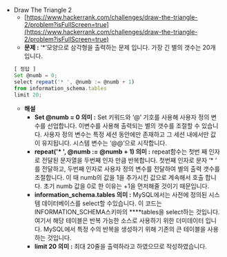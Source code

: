 - Draw The Triangle 2
  - [https://www.hackerrank.com/challenges/draw-the-triangle-2/problem?isFullScreen=true](https://www.hackerrank.com/challenges/draw-the-triangle-2/problem?isFullScreen=true)
  - **문제 :** ‘\*’모양으로 삼각형을 출력하는 문제 입니다. 가장 긴 별의 갯수는 20개 입니다.
  ```jsx
  [ 정답 ]
  Set @numb = 0;
  select repeat('* ', @numb := @numb + 1)
  from information_schema.tables
  limit 20;
  ```
  - **해설**
    - **Set @numb = 0 의미 :** Set 키워드와 ‘@’ 기호를 사용해 사용자 정의 변수를 선업합니다. 이변수를 사용해 출력되는 별의 갯수를 조절할 수 있습니다. 사용자 정의 변수는 특정 세션 동안에만 존재하고 그 세션 내에서만 값이 유지됩니다. 시스템 변수는 ‘@@’으로 시작합니다.
    - **repeat('\* ', @numb := @numb + 1) 의미 :** repeat함수는 첫번 째 인자로 전달된 문자열을 두번째 인자 만큼 반복합니다. 첫번째 인자로 문자 ‘\* ‘ 를 전달하고, 두번째 인자로 사용자 정의 변수를 전달하여 별의 출력 갯수를 조절합니다. 이 때 numb의 값을 1을 추가시킨 값으로 계속해서 호출 합니다. 초기 numb 값을 0로 한 이유는 +1을 먼저해줄 것이기 때문입니다.
    - **information_schema.tables 의미 :** MySQL에서는 사전에 정의된 시스템 데이터베이스를 select할 수있습니다. 이 코드는 INFORMATION_SCHEMA스키마의 \*\*\*\*tables을 select하는 것입니다. 여기서 해당 테이블은 반복 가능한 소스로 사용하기 위한 더미데이터 입니다. MySQL에서 특정 수의 반복을 생성하기 위해 기존의 큰 테이블을 사용하는 것입니다.
    - **limit 20 의미 :** 최대 20줄을 출력하라고 하였으므로 작성하였습니다.
